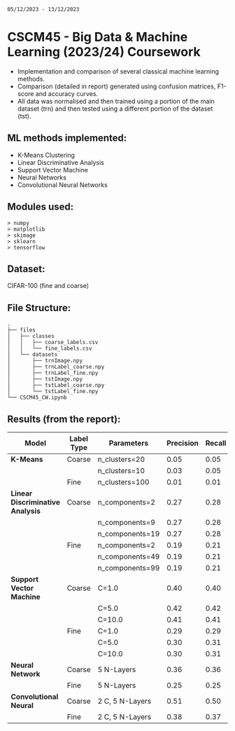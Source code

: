 `05/12/2023 - 13/12/2023`

# CSCM45 - Big Data & Machine Learning (2023/24) Coursework
- Implementation and comparison of several classical machine learning methods. <br />
- Comparison (detailed in report) generated using confusion matrices, F1-score and accuracy curves. <br />
- All data was normalised and then trained using a portion of the main dataset (trn) and then tested using a different portion of the dataset (tst). <br />

## ML methods implemented:
- K-Means Clustering
- Linear Discriminative Analysis
- Support Vector Machine
- Neural Networks
- Convolutional Neural Networks


## Modules used:
```
> numpy
> matplotlib
> skimage
> sklearn
> tensorflow
```


## Dataset:
CIFAR-100 (fine and coarse)


## File Structure:
```
.
├── files
│   ├── classes
│   │   ├── coarse_labels.csv
│   │   └── fine_labels.csv
│   └── datasets
│       ├── trnImage.npy
│       ├── trnLabel_coarse.npy
│       ├── trnLabel_fine.npy
│       ├── tstImage.npy
│       ├── tstLabel_coarse.npy
│       └── tstLabel_fine.npy
└── CSCM45_CW.ipynb
```


## Results (from the report):
| Model                          | Label Type | Parameters           | Precision | Recall | F1-Score | Time/s | Efficiency (F1%/Time) |
| ------------------------------ | ---------- | -------------------- | --------- | ------ | -------- | ------ | ---------------------- |
| **K-Means**                    | Coarse     | n_clusters=20        | 0.05      | 0.05   | 0.05     | 20     | 0.250                 |
|                                |            | n_clusters=10        | 0.03      | 0.05   | 0.03     | 10     | 0.300                 |
|                                | Fine       | n_clusters=100       | 0.01      | 0.01   | 0.01     | 49     | 0.020                 |
| **Linear Discriminative Analysis** | Coarse | n_components=2      | 0.27      | 0.28   | 0.27     | 3      | 9.000                 |
|                                |            | n_components=9       | 0.27      | 0.28   | 0.27     | 3      | 9.000                 |
|                                |            | n_components=19      | 0.27      | 0.28   | 0.27     | 3      | 9.000                 |
|                                | Fine       | n_components=2       | 0.19      | 0.21   | 0.19     | 3      | 6.333                 |
|                                |            | n_components=49      | 0.19      | 0.21   | 0.19     | 3      | 6.333                 |
|                                |            | n_components=99      | 0.19      | 0.21   | 0.19     | 3      | 6.333                 |
| **Support Vector Machine**     | Coarse     | C=1.0               | 0.40      | 0.40   | 0.40     | 597    | 0.067                 |
|                                |            | C=5.0               | 0.42      | 0.42   | 0.42     | 710    | 0.059                 |
|                                |            | C=10.0              | 0.41      | 0.41   | 0.41     | 712    | 0.058                 |
|                                | Fine       | C=1.0               | 0.29      | 0.29   | 0.28     | 569    | 0.051                 |
|                                |            | C=5.0               | 0.30      | 0.31   | 0.30     | 662    | 0.045                 |
|                                |            | C=10.0              | 0.30      | 0.31   | 0.30     | 664    | 0.045                 |
| **Neural Network**             | Coarse     | 5 N-Layers          | 0.36      | 0.36   | 0.36     | 361    | 0.100                 |
|                                | Fine       | 5 N-Layers          | 0.25      | 0.25   | 0.25     | 291    | 0.100                 |
| **Convolutional Neural**       | Coarse     | 2 C, 5 N-Layers      | 0.51      | 0.50   | 0.50     | 539    | 0.093                 |
|                                | Fine       | 2 C, 5 N-Layers      | 0.38      | 0.37   | 0.37     | 533    | 0.069                 |


